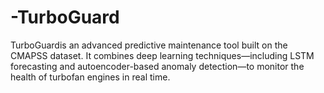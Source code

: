 # -TurboGuard
TurboGuardis an advanced predictive maintenance tool built on the CMAPSS dataset. It combines deep learning techniques—including LSTM forecasting and autoencoder-based anomaly detection—to monitor the health of turbofan engines in real time.
